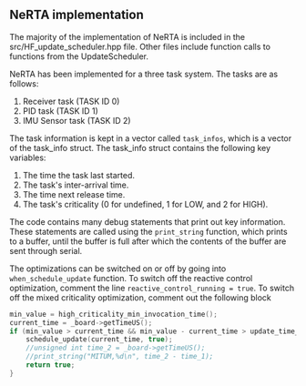 ## NeRTA implementation

The majority of the implementation of NeRTA is included in the src/HF_update_scheduler.hpp file. Other files include function calls to functions from the UpdateScheduler.

NeRTA has been implemented for a three task system. The tasks are as follows:

1. Receiver task (TASK ID 0)
2. PID task (TASK ID 1)
3. IMU Sensor task (TASK ID 2)

The task information is kept in a vector called `task_infos`, which is a vector of the task_info struct. The task_info struct contains the following key variables:

1. The time the task last started.
2. The task's inter-arrival time.
3. The time next release time.
4. The task's criticality (0 for undefined, 1 for LOW, and 2 for HIGH).

The code contains many debug statements that print out key information. These statements are called using the `print_string` function, which prints to a buffer, until the buffer is full after which the contents of the buffer are sent through serial.

The optimizations can be switched on or off by going into `when_schedule_update` function. To switch off the reactive control optimization, comment the line `reactive_control_running = true`. To switch off the mixed criticality optimization, comment out the following block

``````cpp
min_value = high_criticality_min_invocation_time();
current_time = _board->getTimeUS();
if (min_value > current_time && min_value - current_time > update_time_required) {
    schedule_update(current_time, true);
    //unsigned int time_2 = _board->getTimeUS();
    //print_string("MITUM,%d\n", time_2 - time_1);
    return true;
}
``````

